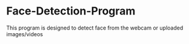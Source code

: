 # Face-Detection-Program
This program is designed to detect face from the webcam or uploaded images/videos
